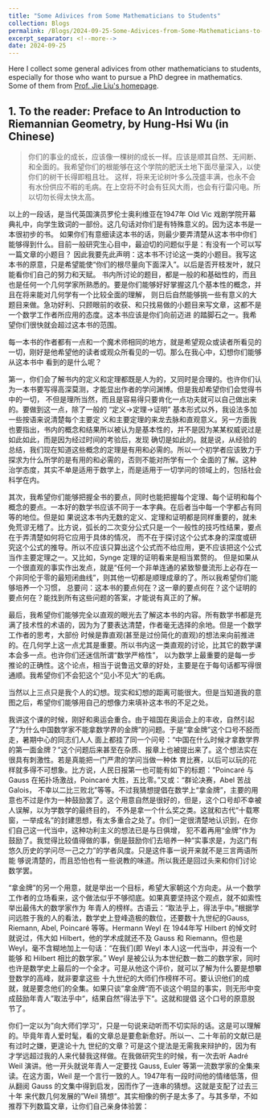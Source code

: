 ```yaml
---
title: "Some Adivices from Some Mathematicians to Students"
collection: Blogs
permalink: /Blogs/2024-09-25-Some-Adivices-from-Some-Mathematicians-to-Students
excerpt_separator: <!--more-->
date: 2024-09-25
---
```

Here I collect some general adivices from other mathematicians to students, especially for those who want to pursue a PhD degree in mathematics.
Some of them from [Prof. Jie Liu's homepage](http://www.jliumath.com/miscellaneou_en.html).
<!--more-->

## 1. To the reader: Preface to An Introduction to Riemannian Geometry, by Hung-Hsi Wu (in Chinese)

> 你们的事业的成长，应该像一棵树的成长一样。应该是顺其自然、无间断、和全面的。我希望你们的根能够在这个学院的肥沃土地下面尽量深入，以使你们的树干长得即粗且壮。 这样，将来无论树叶多么茂盛丰满，也永不会有水份供应不暇的毛病。在上空将不时会有狂风大雨，也会有行雷闪电。所以切勿长得太快太高。

以上的一段话，是当代英国演员罗伦士奥利维亚在1947年 Old Vic 戏剧学院开幕典礼中，向学生致词的一部份。这几句话对你们是有特殊意义的。因为这本书是一本很初步的书。 如果你们有意细读这本书的话，则最少要弄清楚从这本书中你们能够得到什么。目前一般研究生心目中，最迫切的问题似乎是：有没有一个可以写一篇文章的小题目？ 因此我要先此声明：这本书不讨论这一类的小题目。我写这本书的原意，只是希望能使“你们的根尽量向下面深入”。以后是否开枝发叶，就只能看你们自己的努力和天赋。 书内所讨论的题目，都是一般的和基础性的，而且也是任何一个几何学家所熟悉的。要是你们能够好好掌握这几个基本性的概念，并且在将来能对几何学有一个比较全面的理解， 则日后自然能够挑一些有意义的大题目来做。急功好利、只顾眼前的收获、和只找易做的小题目来写文章，这都不是一个数学工作者所应用的态度。这本书应该是你们向前迈进 的踏脚石之一。我希望你们很快就会超过这本书的范围。

每一本书的作者都有一点和一个魔术师相同的地方，就是希望观众或读者所看见的一切，刚好是他希望他的读者或观众所看见的一切。那么在我心中，幻想你们能够从这本书中 看到的是什么呢？

第一，你们会了解书内的定义和定理都既是人为的，又同时是合理的。也许你们认为一本书要写得高深莫测，才能显出作者的学问渊博。但是我却希望你们会觉得书中的一切， 不但是理所当然，而且是容易得只要肯化一点功夫就可以自己做出来的。要做到这一点，除了一般的 “定义→定理→证明” 基本形式以外，我设法多加一些按语来说清楚每个主要定 义和主要定理的来龙去脉和直观意义。另一方面我也要指出，书内的概念和结果所以被认为是基本性的，并不是因为某某权威说过是如此如此，而是因为经过时间的考验后，发现 确切是如此的。就是说，从经验的总结，我们现在知道这些概念的定理是有用和必需的。所以一个初学者应该致力于探求为什么所学的是有用的和必需的，否则不能对所学有一个 全面的了解。这种治学态度，其实不单是适用于数学上，而是适用于一切学问的领域上的，包括社会科学在内。

其次，我希望你们能够把握全书的要点，同时也能把握每个定理、每个证明和每个概念的要点。一本好的数学书应该不同于一本字典。在后者当中每一个字都占有同等的地位。但是如 果说这本书内无数的定义、定理和证明都是同样重要的，就未免荒谬无稽了。比方说，弧长的二次变分公式只是一个一般性的技巧性结果，要点在于弄清楚如何将它应用于具体的情况， 而不在于探讨这个公式本身的深度或研究这个公式的推导。所以不应该只算出这个公式而不给应用，更不应该把这个公式当作主要定理之一。又比如，Synge 定理的证明看来是相当累赘的。 但是如果从一个很直观的事实作出发点，就是“任何一个非单连通的紧致黎曼流形上必存在一个非同伦于零的最短闭曲线”，则其他一切都是顺理成章的了。所以我希望你们能够培养一个习惯， 总要问：这本书的要点何在？这一章的要点何在？这个证明的要点何在？能找到所有这些问题的答案，才能说有真正的了解。

最后，我希望你们能够完全以直观的眼光去了解这本书的内容。所有数学书都是充满了技术性的术语的，因为为了要表达清楚，作者毫无选择的余地。但是一个数学工作者的思考，大部份 时候是靠直观(甚至是过份简化的直观)的想法来向前推进的。在几何学上这一点尤其是重要。所以书内这一类直观的讨论，比其它的数学课本会多一点。也许你们还迷信所谓“数学严格性”， 以为数学上最重要的是每一步推论的正确性。这个论点，相当于说鲁迅文章的好处，主要是在于每句话都写得很通顺。我希望你们不会犯这个“见小不见大”的毛病。

当然以上三点只是我个人的幻想。现实和幻想的距离可能很大。但是当知道我的意图之后，希望你们能够用自己的想像力来填补这本书的不足之处。

我讲这个课的时候，刚好和奥运会重合。由于祖国在奥运会上的丰收，自然引起了“为什么中国数学家不能拿数学界的金牌”的问题。于是“拿金牌”这个口号不胫而走，暑期中心的同志们人人 面上都挂了同一个问号：“中国在什么时候才拿数学界的第一面金牌？”这个问题后来甚至在杂质、报章上也被提出来了。这个想法实在很具有刺激性。若是真能把一门严肃的学问当做一种体 育比赛，以后可以玩的花样就多得不可想象。比方说，人民日报第一也可能有如下的标题：“Poincaré 与 Gauss 在拓扑场激战，Poincaré 大胜，五比零。”又或：“群论决赛，Abel 苦战 Galois， 不幸以二比三败北”等等。不过我猜想提倡在数学上“拿金牌”，主要的用意也不过是作为一种鼓励罢了。这个用意自然是很好的，但是，这个口号却不幸被人误解，以为学数学的最终目的， 不外是拿一个什么奖之类。这就和古代“十载寒窗，一举成名”的封建思想，有太多重合之处了。你们一定很清楚地认识到，在你们自己这一代当中，这种功利主义的想法已是与日俱增， 犯不着再用“金牌”作为鼓励了。我觉得比较值得做的事，倒是鼓励你们去培养一种“实事求是，为这门有悠久历史的学问尽一己之力”的学者风度。只是这件事一说开来就不是三言两语所能 够说清楚的，而且恐怕也有一些说教的味道。所以我还是回过头来和你们讨论数学罢。

“拿金牌”的另一个用意，就是举出一个目标，希望大家朝这个方向走。从一个数学工作者的立场看来，这个做法似乎不够彻底。如果真要坚持这个观点，就不如索性举出最伟大的数学家作为 年青人的榜样。古语云：“取法乎上，得法乎中。”根据学问远胜于我的人的看法，数学史上登峰造极的数位，还要数十九世纪的Gauss, Riemann, Abel, Poincaré 等等。Hermann Weyl 在 1944年写 Hilbert 的悼文时就说过，伟大如 Hilbert，他的学术成就还不及 Gauss 和 Riemann。但也是 Weyl，毫不含糊地加上一句话：“在我们(即 Weyl 本人)这一代当中，并没有一个能够 和 Hilbert 相比的数学家。” Weyl 是被公认为本世纪数一数二的数学家，同时也许是数学史上最后的一个全才。可是从他这个评价，就可以了解为什么要是想攀登数学的高峰，就非要拿这些 十九世纪的大师们作榜样不可。要认识他们的成就，就是要念他们的全集。如果只谈”拿金牌“而不谈这个明显的事实，则无形中变成鼓励年青人”取法乎中“，结果自然”得法乎下“。这就和提倡 这个口号的原意脱节了。

你们一定以为”向大师们学习“，只是一句说来动听而不切实际的话。这是可以理解的。毕竟年青人爱时髦，看的文章总是要愈新愈好。所以一、二十年前的文献已是有过时之嫌，更遑论十九 世纪的文章？可是这个提法是无需我来辩护的，因为有才学远超过我的人来代替我这样做。在我做研究生的时候，有一次去听 Aadré Weil 演讲。他一开头就说年青人一定要找 Gauss, Euler 等第一流数学家的全集来读。在这方面，Weil 是一个言行一致的人。1947年有一段时间他的情绪低落，但从翻阅 Gauss 的文集中得到启发，因而作了一连串的猜想。这就是支配了过去三十年 来代数几何发展的”Weil 猜想“。其实相像的例子是太多了。与其多举，不如推荐下列数篇文章，让你们自己亲身体验罢：

